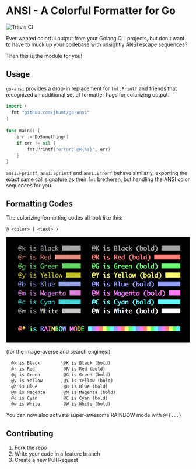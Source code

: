 ANSI - A Colorful Formatter for Go
==================================

![Travis CI](https://travis-ci.org/jhunt/go-ansi.svg?branch=master)

Ever wanted colorful output from your Golang CLI projects, but
don't want to have to muck up your codebase with unsightly ANSI
escape sequences?

Then this is the module for you!

Usage
-----

`go-ansi` provides a drop-in replacement for `fmt.Printf` and
friends that recognized an additional set of formatter flags for
colorizing output.

```go
import (
  fmt "github.com/jhunt/go-ansi"
)

func main() {
    err := DoSomething()
    if err != nil {
        fmt.Printf("error: @R{%s}", err)
    }
}
```

`ansi.Fprintf`, `ansi.Sprintf` and `ansi.Errorf` behave similarly,
exporting the exact same call signature as their `fmt` bretheren, but
handling the ANSI color sequences for you.

Formatting Codes
----------------

The colorizing formatting codes all look like this:

    @ <color> { <text> }

![Colors in the Shell](colors.png)

(for the image-averse and search engines:)

```
  @k is Black         @K is Black (bold)
  @r is Red           @R is Red (bold)
  @g is Green         @G is Green (bold)
  @y is Yellow        @Y is Yellow (bold)
  @b is Blue          @B is Blue (bold)
  @m is Magenta       @M is Magenta (bold)
  @c is Cyan          @C is Cyan (bold)
  @w is White         @W is White (bold)
```

You can now also activate super-awesome RAINBOW mode with
`@*{...}`

Contributing
------------

1. Fork the repo
2. Write your code in a feature branch
3. Create a new Pull Request
